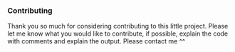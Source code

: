 ### Contributing
Thank you so much for considering contributing to this little project. Please let me know what you would like to contribute, if possible, explain the code with comments and explain the output. Please contact me ^^
